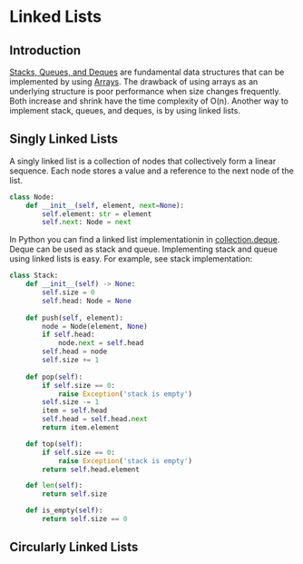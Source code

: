 # Linked Lists

## Introduction
[Stacks, Queues, and Deques](https://github.com/dimastatz/courses-and-books/blob/master/python-data-structures/book/stack-queues-deques.md) are fundamental data structures that can be implemented by using [Arrays](https://github.com/dimastatz/courses-and-books/blob/master/python-data-structures/book/array-based-sequences.md). The drawback of using arrays as an underlying structure is poor performance when size changes frequently. Both increase and shrink have the time complexity of O(n). Another way to implement stack, queues, and deques, is by using linked lists.

## Singly Linked Lists
A singly linked list is a collection of nodes that collectively form a linear sequence. Each node stores a value and a reference to the next node of the list.

```Python
class Node:
    def __init__(self, element, next=None):
        self.element: str = element
        self.next: Node = next
```
In Python you can find a linked list implementationin in [collection.deque](https://github.com/python/cpython/blob/main/Modules/_collectionsmodule.c#L71). Deque can be used as stack and queue. Implementing stack and queue using linked lists is easy. For example, see stack implementation:
```Python
class Stack:
    def __init__(self) -> None:
        self.size = 0
        self.head: Node = None
        
    def push(self, element):
        node = Node(element, None)
        if self.head:
            node.next = self.head
        self.head = node
        self.size += 1
        
    def pop(self):
        if self.size == 0:
            raise Exception('stack is empty')
        self.size -= 1
        item = self.head
        self.head = self.head.next
        return item.element

    def top(self):
        if self.size == 0:
            raise Exception('stack is empty')
        return self.head.element

    def len(self):
        return self.size

    def is_empty(self):
        return self.size == 0
```


## Circularly Linked Lists
